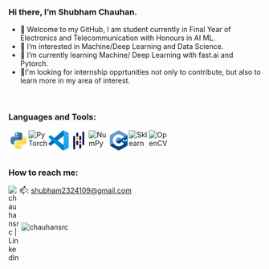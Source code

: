 ### Hi there, I’m Shubham Chauhan.

- 👋 Welcome to my GitHub, I am student currently in Final Year of Electronics and Telecommunication with Honours in AI ML.
- 👀 I’m interested in Machine/Deep Learning and Data Science.
- 🌱 I’m currently learning Machine/ Deep Learning with fast.ai and Pytorch.
- 👯I'm looking for internship opprtunities not only to contribute, but also to learn more in my area of interest.
<br />

### Languages and Tools:

<img align="left" alt="Python" width="40px" src="https://raw.githubusercontent.com/devicons/devicon/master/icons/python/python-original.svg" />

<img align="left" alt="PyTorch" width="40px" src="https://www.vectorlogo.zone/logos/pytorch/pytorch-icon.svg" />

<img align="left" alt="Visual Studio Code" width="40px" src="https://raw.githubusercontent.com/github/explore/80688e429a7d4ef2fca1e82350fe8e3517d3494d/topics/visual-studio-code/visual-studio-code.png" />

<img align="left" alt="Pandas" width="40px" src="https://raw.githubusercontent.com/devicons/devicon/2ae2a900d2f041da66e950e4d48052658d850630/icons/pandas/pandas-original.svg" />
<img align="left" alt="NumPy" width="40px" src="https://upload.wikimedia.org/wikipedia/commons/3/31/NumPy_logo_2020.svg" />

<img align="left" alt="CPP" width="40px" src="https://raw.githubusercontent.com/devicons/devicon/master/icons/cplusplus/cplusplus-original.svg" />

<img align="left" alt="Sklearn" width="40px" src="https://upload.wikimedia.org/wikipedia/commons/0/05/Scikit_learn_logo_small.svg" />

<img align="left" alt="OpenCV" width="40px" src="https://upload.wikimedia.org/wikipedia/commons/5/53/OpenCV_Logo_with_text.png" />

<br />
<br />
<br />

### How to reach me:

[<img align="left" alt=" chauhansrc  | LinkedIn" width="22px" src="https://cdn.jsdelivr.net/npm/simple-icons@v3/icons/linkedin.svg" />](https://www.linkedin.com/in/chauhansrc/)

📫: shubham2324109@gmail.com
<br />
<br />
<br />
<p>&nbsp;<img align="center" src="https://github-readme-stats.vercel.app/api?username=chauhansrc&show_icons=true&locale=en" alt="chauhansrc" /></p>
